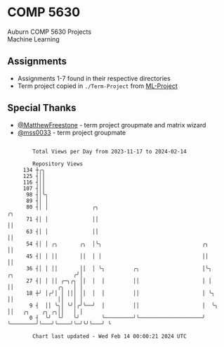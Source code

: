 # COMP 5630
Auburn COMP 5630 Projects  
Machine Learning

## Assignments
- Assignments 1-7 found in their respective directories
- Term project copied in `./Term-Project` from [ML-Project](https://github.com/wumphlett/ML-Project)

## Special Thanks
- [@MatthewFreestone](https://github.com/MatthewFreestone) - term project groupmate and matrix wizard
- [@mss0033](https://github.com/mss0033) - term project groupmate

```

        Total Views per Day from 2023-11-17 to 2024-02-14

        Repository Views
     134 ┼╭╮
     125 ┤││
     116 ┤││
     107 ┤││
      98 ┤│╰╮
      89 ┤│ │
      80 ┤│ │              ╭╮                                                                    ╭╮
      71 ┤│ │              ││                                                                    ││
      63 ┤│ │              ││                                                                    ││
      54 ┤│ │ ╭╮       ╭╮  │╰╮                                ╭╮                                 ││
      45 ┤│ │ ││       ││  │ │                                ││                                 ││
      36 ┤│ │ ││       ││  │ ╰╮         ╭╮                    │╰╮          ╭╮                   ╭╯│
      27 ┤│ │ ││ ╭─╮╭╮ ││  │  │         ││                    │ │          ││              ╭╮   │ │
      18 ┼╯ │╭╯│ │ │││ ││  │  │         ││                    │ ╰╮         ││              ││   │ │
       9 ┤  ││ ╰╮│ ╰╯│╭╯╰──╯  │         ││                    │  ╰╮        ││   ╭╮    ╭╮ ╭╮││   │ │
       0 ┤  ╰╯  ╰╯   ╰╯       ╰─────────╯╰────────────────────╯   ╰────────╯╰───╯╰────╯╰─╯╰╯╰───╯ ╰

        Chart last updated - Wed Feb 14 00:00:21 2024 UTC
        
```

